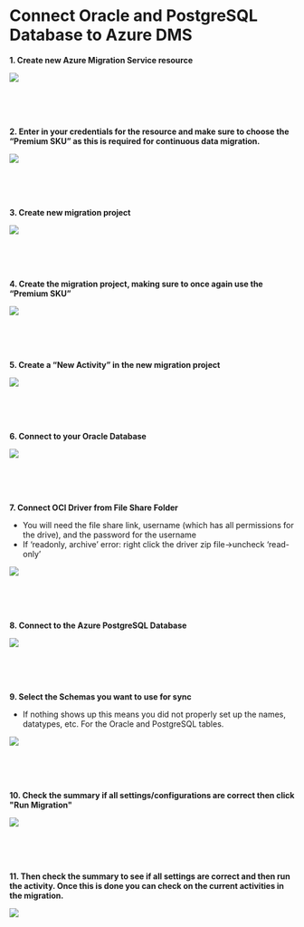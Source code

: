 # Connect Oracle and PostgreSQL Database to Azure DMS 

**1. Create new Azure Migration Service resource**

<kbd>
  <img src="/Images/2.png">
</kbd></p>

<br/><br/><br/>



**2. Enter in your credentials for the resource and make sure to choose the “Premium SKU” as this is required for continuous data migration.**

<kbd>
  <img src="/Images/3.png">
</kbd></p>

<br/><br/><br/>



**3. Create new migration project**

<kbd>
  <img src="/Images/4.png">
</kbd></p>

<br/><br/><br/>



**4. Create the migration project, making sure to once again use the “Premium SKU”**

<kbd>
  <img src="/Images/5.png">
</kbd></p>

<br/><br/><br/>



**5. Create a “New Activity” in the new migration project**

<kbd>
  <img src="/Images/6.png">
</kbd></p>

<br/><br/><br/>



**6. Connect to your Oracle Database**

<kbd>
  <img src="/Images/7.png">
</kbd></p>

<br/><br/><br/>



**7. Connect OCI Driver from File Share Folder**

* You will need the file share link, username (which has all permissions for the drive), and the password for the username 
* If ‘readonly, archive’ error: right click the driver zip file->uncheck ‘read-only’ 

<kbd>
  <img src="/Images/8.png">
</kbd></p>

<br/><br/><br/>



**8. Connect to the Azure PostgreSQL Database**

<kbd>
  <img src="/Images/9.png">
</kbd></p>

<br/><br/><br/>



**9. Select the Schemas you want to use for sync**

* If nothing shows up this means you did not properly set up the names, datatypes, etc. For the Oracle and PostgreSQL tables. 

<kbd>
  <img src="/Images/10.png">
</kbd></p>

<br/><br/><br/>



**10. Check the summary if all settings/configurations are correct then click "Run Migration"**

<kbd>
  <img src="/Images/11.png">
</kbd></p>

<br/><br/><br/>



**11. Then check the summary to see if all settings are correct and then run the activity. Once this is done you can check on the current activities in the migration.**

<kbd>
  <img src="/Images/12.png">
</kbd></p>
